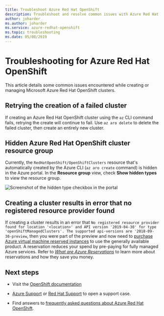 ```yaml
---
title: Troubleshoot Azure Red Hat OpenShift
description: Troubleshoot and resolve common issues with Azure Red Hat OpenShift
author: joharder
ms.author: joharder
ms.service: azure-redhat-openshift
ms.topic: troubleshooting
ms.date: 05/08/2019
---
```


# Troubleshooting for Azure Red Hat OpenShift

This article details some common issues encountered while creating or managing Microsoft Azure Red Hat OpenShift clusters.

## Retrying the creation of a failed cluster

If creating an Azure Red Hat OpenShift cluster using the `az` CLI command fails, retrying the create will continue to fail.
Use `az aro delete` to delete the failed cluster, then create an entirely new cluster.

## Hidden Azure Red Hat OpenShift cluster resource group

Currently, the `RedHatOpenShift/OpenShiftClusters` resource that's automatically created by the Azure CLI (`az aro create` command) is hidden in the Azure portal. In the **Resource group** view, check **Show hidden types** to view the resource group.

![Screenshot of the hidden type checkbox in the portal](./media/aro-portal-hidden-type.png)

## Creating a cluster results in error that no registered resource provider found

If creating a cluster results in an error that `No registered resource provider found for location '<location>' and API version '2019-04-30' for type 'openShiftManagedClusters'. The supported api-versions are '2018-09-30-preview`, then you were part of the preview and now need to [purchase Azure virtual machine reserved instances](https://aka.ms/openshift/buy) to use the generally available product. A reservation reduces your spend by pre-paying for fully managed Azure services. Refer to [*What are Azure Reservations*](../cost-management-billing/reservations/save-compute-costs-reservations.md) to learn more about reservations and how they save you money.

## Next steps

- Visit the [OpenShift documentation](https://docs.openshift.com/container-platform)

- [Azure Support](https://azure.microsoft.com/support/) or [Red Hat Support](https://support.redhat.com/) to open a support case.

- Find answers to [frequently asked questions about Azure Red Hat OpenShift](openshift-faq.yml).

